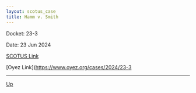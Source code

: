 ```yaml
---
layout: scotus_case
title: Hamm v. Smith
---
```


Docket: 23-3

Date: 23 Jun 2024

[SCOTUS Link](https://www.supremecourt.gov/opinions/23pdf/602us1r26_k537.pdf)

[Oyez Link](https://www.oyez.org/cases/2024/23-3

---

[Up](./README.md)
